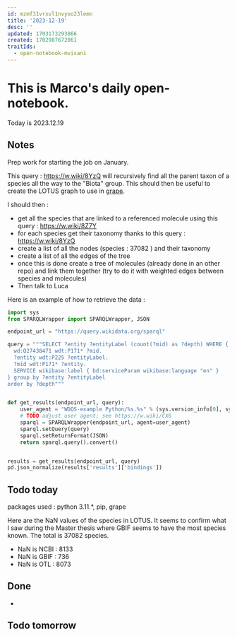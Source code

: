 ```yaml
---
id: mzmf31vrxvl1nvyoo23lemn
title: '2023-12-19'
desc: ''
updated: 1703173293866
created: 1702987672061
traitIds:
  - open-notebook-mvisani
---
```

# This is Marco's daily open-notebook.

Today is 2023.12.19


## Notes
Prep work for starting the job on January.

This query : https://w.wiki/8YzQ will recursively find all the parent taxon of a species all the way to the "Biota" group. This should then be useful to create the LOTUS graph to use in [grape](https://github.com/AnacletoLAB/grape/tree/main). 

I should then :
* get all the species that are linked to a referenced molecule using this query : https://w.wiki/8Z7Y
* for each species get their taxonomy thanks to this query : https://w.wiki/8YzQ
* create a list of all the nodes (species : 37082 ) and their taxonomy 
* create a list of all the edges of the tree
* once this is done create a tree of molecules (already done in an other repo) and link them together (try to do it with weighted edges between species and molecules)
* Then talk to Luca


Here is an example of how to retrieve the data : 

```python
import sys
from SPARQLWrapper import SPARQLWrapper, JSON

endpoint_url = "https://query.wikidata.org/sparql"

query = """SELECT ?entity ?entityLabel (count(?mid) as ?depth) WHERE {
  wd:Q27438471 wdt:P171* ?mid.
  ?entity wdt:P225 ?entityLabel.
  ?mid wdt:P171* ?entity.
  SERVICE wikibase:label { bd:serviceParam wikibase:language "en" }
} group by ?entity ?entityLabel
order by ?depth"""


def get_results(endpoint_url, query):
    user_agent = "WDQS-example Python/%s.%s" % (sys.version_info[0], sys.version_info[1])
    # TODO adjust user agent; see https://w.wiki/CX6
    sparql = SPARQLWrapper(endpoint_url, agent=user_agent)
    sparql.setQuery(query)
    sparql.setReturnFormat(JSON)
    return sparql.query().convert()


results = get_results(endpoint_url, query)
pd.json_normalize(results['results']['bindings'])
```



## Todo today
packages used : python 3.11.*, pip, grape

Here are the NaN values of the species in LOTUS. It seems to confirm what I saw during the Master thesis where GBIF seems to have the most species known. The total is 37082 species. 
* NaN is NCBI : 8133
* NaN is GBIF : 736
* NaN is OTL : 8073


## Done
* 


## Todo tomorrow
